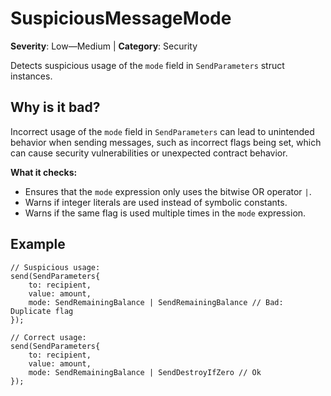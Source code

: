 # SuspiciousMessageMode
**Severity**: Low—Medium | **Category**: Security

Detects suspicious usage of the `mode` field in `SendParameters` struct instances.

## Why is it bad?
Incorrect usage of the `mode` field in `SendParameters` can lead to unintended behavior when sending messages,
such as incorrect flags being set, which can cause security vulnerabilities or unexpected contract behavior.

**What it checks:**
- Ensures that the `mode` expression only uses the bitwise OR operator `|`.
- Warns if integer literals are used instead of symbolic constants.
- Warns if the same flag is used multiple times in the `mode` expression.

## Example

```tact
// Suspicious usage:
send(SendParameters{
    to: recipient,
    value: amount,
    mode: SendRemainingBalance | SendRemainingBalance // Bad: Duplicate flag
});

// Correct usage:
send(SendParameters{
    to: recipient,
    value: amount,
    mode: SendRemainingBalance | SendDestroyIfZero // Ok
});
```
